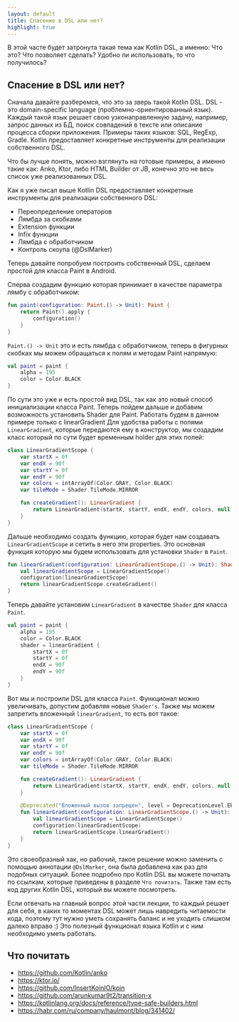 ```yaml
---
layout: default
title: Спасение в DSL или нет?
highlight: true
---
```


В этой часте будет затронута такая тема как Kotlin DSL, а именно: 
Что это? Что позволяет сделать? Удобно ли использовать, то что получилось?

## Спасение в DSL или нет?

Сначала давайте разберемся, что это за зверь такой Kotlin DSL.
DSL - это domain-specific language (проблемно-ориентированный язык). 
Каждый такой язык решает свою узконаправленную задачу, например, запрос данных из БД, 
поиск совпадений в тексте или описание процесса сборки приложения. Примеры таких языков: SQL, RegExp, Gradle. 
Kotlin предоставляет конкретные инструменты для реализации собственного DSL.

Что бы лучше понять, можно взглянуть на готовые примеры, а именно такие как: Anko, Ktor, либо HTML Builder от JB, 
конечно это не весь список уже реализованных DSL.

Как я уже писал выше Kotlin DSL предоставляет конкретные инструменты для реализации собственного DSL:
- Переопределение операторов
- Лямбда за скобками
- Extension функции
- Infix функции
- Лямбда с обработчиком
- Контроль скоупа (@DslMarker)

Теперь давайте попробуем построить собственный DSL, сделаем простой для класса Paint в Android.

Сперва создадим функцию которая принимает в качестве параметра лямбу с обработчиком:
```kotlin
fun paint(configuration: Paint.() -> Unit): Paint {
    return Paint().apply {
        configuration()
    }
}
```

```Paint.() -> Unit``` это и есть лямбда с обработчиком, теперь в фигурных скобках мы можем обращаться к полям и методам Paint напрямую:
```kotlin
val paint = paint {
    alpha = 195
    color = Color.BLACK
}
```

По сути это уже и есть простой вид DSL, так как это новый способ инициализации класса Paint.
Теперь пойдем дальше и добавим возможность установить Shader для Paint. Работать будем в данном примере только с linearGradient
Для удобства работы с полями ```LinearGradient```, которые передаются ему в конструктор, мы создадим класс который по сути будет временным holder для этих полей:
```kotlin
class LinearGradientScope {
    var startX = 0f
    var endX = 90f
    var startY = 0f
    var endY = 90f
    var colors = intArrayOf(Color.GRAY, Color.BLACK)
    var tileMode = Shader.TileMode.MIRROR

    fun createGradient(): LinearGradient {
        return LinearGradient(startX, startY, endX, endY, colors, null, tileMode)
    }
}
```

Дальше необходимо создать функцию, которая будет нам создавать ```LinearGradientScope``` и сетить в него эти properties. Это основная функция которую мы будем использовать для установки ```Shader``` в ```Paint```.
```kotlin
fun linearGradient(configuration: LinearGradientScope.() -> Unit): Shader {
    val linearGradientScope = LinearGradientScope()
    configuration(linearGradientScope)
    return linearGradientScope.createGradient()
}
```

Теперь давайте установим ```LinearGradient``` в качестве ```Shader``` для класса ```Paint```.
```kotlin
val paint = paint {
    alpha = 195
    color = Color.BLACK
    shader = linearGradient {
        startX = 0f
        startY = 0f
        endX = 90f
        endY = 90f
    }
}
```

Вот мы и построили DSL для класса ```Paint```. Функционал можно увеличивать, допустим добавляя новые ```Shader's```. Также мы можем запретить вложенный ```linearGradient```, то есть вот такое:
```kotlin
class LinearGradientScope {
    var startX = 0f
    var endX = 90f
    var startY = 0f
    var endY = 90f
    var colors = intArrayOf(Color.GRAY, Color.BLACK)
    var tileMode = Shader.TileMode.MIRROR

    fun createGradient(): LinearGradient {
        return LinearGradient(startX, startY, endX, endY, colors, null, tileMode)
    }
    
    @Deprecated("Вложенный вызов запрещен", level = DeprecationLevel.ERROR)
    fun linearGradient(configuration: LinearGradientScope.() -> Unit): Shader {
        val linearGradientScope = LinearGradientScope()
        configuration(linearGradientScope)
        return linearGradientScope.linearGradient()
    }
}
```

Это своеобразный хак, но рабочий, такое решение можно заменить с помощью аннотации ```@DslMarker```, она была добавлена как раз для подобных ситуаций.
Более подробно про Kotlin DSL вы можете почитать по ссылкам, которые приведены в разделе ```Что почитать```. Также там есть код других Kotlin DSL, который вы можете посмотреть.

Если отвечать на главный вопрос этой части лекции, то каждый решает для себя, в каких то моментах DSL может лишь навредить читаемости кода, 
поэтому тут нужно уметь сохранять баланс и не уходить слишком далеко вправо :)
Это полезный функционал языка Kotlin и с ним необходимо уметь работать.

## Что почитать
- https://github.com/Kotlin/anko
- https://ktor.io/
- https://github.com/InsertKoinIO/koin
- https://github.com/arunkumar9t2/transition-x
- https://kotlinlang.org/docs/reference/type-safe-builders.html
- https://habr.com/ru/company/haulmont/blog/341402/


